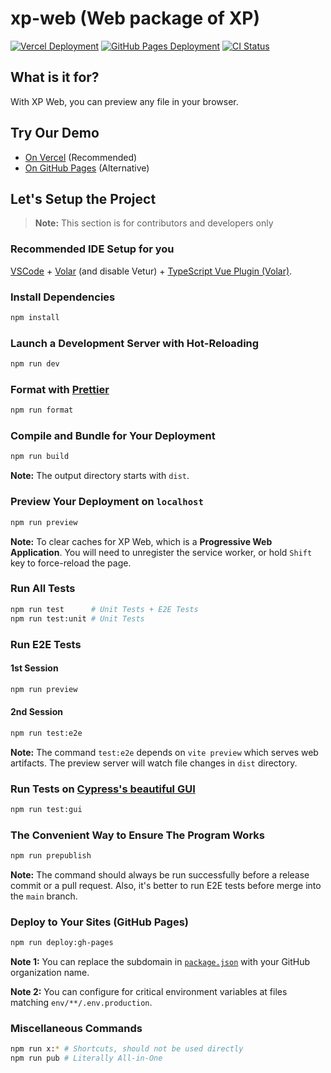 # xp-web (Web package of XP)

[![Vercel Deployment](https://img.shields.io/github/deployments/AsherJingkongChen/xp-web/Production?label=vercel.app&logo=Vercel)](https://xp-web.vercel.app)
[![GitHub Pages Deployment](https://img.shields.io/github/deployments/AsherJingkongChen/xp-web/github-pages?label=github.io&logo=GitHub)](https://asherjingkongchen.github.io/xp-web/)
[![CI Status](https://img.shields.io/github/actions/workflow/status/AsherJingkongChen/xp-web/ci.yml?label=CI&logo=GitHub)](https://github.com/AsherJingkongChen/xp-web/actions/workflows/ci.yml)

## What is it for?

With XP Web, you can preview any file in your browser.

## Try Our Demo

- [On Vercel](https://xp-web.vercel.app) (Recommended)
- [On GitHub Pages](https://asherjingkongchen.github.io/xp-web/) (Alternative)

## Let's Setup the Project

> **Note:** This section is for contributors and developers only

### Recommended IDE Setup for you

[VSCode](https://code.visualstudio.com/) + [Volar](https://marketplace.visualstudio.com/items?itemName=Vue.volar) (and disable Vetur) + [TypeScript Vue Plugin (Volar)](https://marketplace.visualstudio.com/items?itemName=Vue.vscode-typescript-vue-plugin).

### Install Dependencies

```sh
npm install
```

### Launch a Development Server with Hot-Reloading

```sh
npm run dev
```

### Format with [Prettier](https://prettier.io/)

```sh
npm run format
```

### Compile and Bundle for Your Deployment

```sh
npm run build
```

**Note:** The output directory starts with `dist`.

### Preview Your Deployment on `localhost`

```sh
npm run preview
```

**Note:** To clear caches for XP Web, which is a **Progressive Web Application**. You will need to unregister the service worker, or hold `Shift` key to force-reload the page.

### Run All Tests

```sh
npm run test      # Unit Tests + E2E Tests
npm run test:unit # Unit Tests
```

### Run E2E Tests

#### 1st Session

```sh
npm run preview
```

#### 2nd Session

```sh
npm run test:e2e
```

**Note:** The command `test:e2e` depends on `vite preview` which serves web artifacts. The preview server will watch file changes in `dist` directory.

### Run Tests on [Cypress's beautiful GUI](https://www.cypress.io/)

```sh
npm run test:gui
```

### The Convenient Way to Ensure The Program Works

```sh
npm run prepublish
```

**Note:** The command should always be run successfully before a release commit or a pull request. Also, it's better to run E2E tests before merge into the `main` branch.

### Deploy to Your Sites (GitHub Pages)

```sh
npm run deploy:gh-pages
```

**Note 1:** You can replace the subdomain in [`package.json`](./package.json) with your GitHub organization name.

**Note 2:** You can configure for critical environment variables at files matching `env/**/.env.production`.

### Miscellaneous Commands

```sh
npm run x:* # Shortcuts, should not be used directly
npm run pub # Literally All-in-One
```

